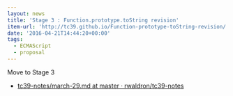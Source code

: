 ```yaml
---
layout: news
title: 'Stage 3 : Function.prototype.toString revision'
item-url: 'http://tc39.github.io/Function-prototype-toString-revision/'
date: '2016-04-21T14:44:20+00:00'
tags:
  - ECMAScript
  - proposal
---
```

Move to Stage 3

- [tc39-notes/march-29.md at master · rwaldron/tc39-notes](https://github.com/rwaldron/tc39-notes/blob/master/es7/2016-03/march-29.md#functionprototypetostring "tc39-notes/march-29.md at master · rwaldron/tc39-notes")
